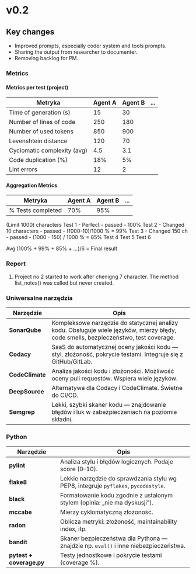 # v0.2

## Key changes

- Improved prompts, especially coder system and tools prompts.
- Sharing the output from researcher to documenter.
- Removing backlog for PM.

### Metrics

#### Metrics per test (project)

| Metryka                     | Agent A | Agent B | ... |
| --------------------------- | ------- | ------- | --- |
| Time of generation (s)      | 15      | 30      |     |
| Number of lines of code     | 250     | 180     |     |
| Number of used tokens       | 850     | 900     |     |
| Levenshtein distance        | 120     | 70      |     |
| Cyclomatic complexity (avg) | 4.5     | 3.1     |     |
| Code duplication (%)        | 18%     | 5%      |     |
| Lint errors                 | 12      | 2       |     |

#### Aggregation Metrics

| Metryka           | Agent A | Agent B | ... |
| ----------------- | ------- | ------- | --- |
| % Tests completed | 70%     | 95%     |     |

(Limit 1000) characters
Test 1 - Perfect - passed - 100%
Test 2 - Changed 10 characters - passed - (1000-10)/1000 % = 99%
Test 3 - Changed 150 ch - passed - (1000 - 150) / 1000 % = 85%
Test 4
Test 5
Test 6

Avg (100% + 99% + 85% + ...)/6 = Final result

### Report

1. Project no 2 started to work after chenigng 7 character. The method list_notes() was called but never created.

### Uniwersalne narzędzia

| Narzędzie       | Opis                                                                                                                                 |
| --------------- | ------------------------------------------------------------------------------------------------------------------------------------ |
| **SonarQube**   | Kompleksowe narzędzie do statycznej analizy kodu. Obsługuje wiele języków, mierzy błędy, code smells, bezpieczeństwo, test coverage. |
| **Codacy**      | SaaS do automatycznej oceny jakości kodu — styl, złożoność, pokrycie testami. Integruje się z GitHub/GitLab.                         |
| **CodeClimate** | Analiza jakości kodu i złożoności. Możliwość oceny pull requestów. Wspiera wiele języków.                                            |
| **DeepSource**  | Alternatywa dla Codacy i CodeClimate. Świetne do CI/CD.                                                                              |
| **Semgrep**     | Lekki, szybki skaner kodu — znajdowanie błędów i luk w zabezpieczeniach na poziomie składni.                                         |

### Python

| Narzędzie                | Opis                                                                                |
| ------------------------ | ----------------------------------------------------------------------------------- |
| **pylint**               | Analiza stylu i błędów logicznych. Podaje score (0–10).                             |
| **flake8**               | Lekkie narzędzie do sprawdzania stylu wg PEP8, integruje `pyflakes`, `pycodestyle`. |
| **black**                | Formatowanie kodu zgodnie z ustalonym stylem (opinia: „nie ma dyskusji”).           |
| **mccabe**               | Mierzy cyklomatyczną złożoność.                                                     |
| **radon**                | Oblicza metryki: złożoność, maintainability index, itp.                             |
| **bandit**               | Skaner bezpieczeństwa dla Pythona — znajdzie np. `eval()` i inne niebezpieczeństwa. |
| **pytest + coverage.py** | Testy jednostkowe i pokrycie testami (coverage %).                                  |
